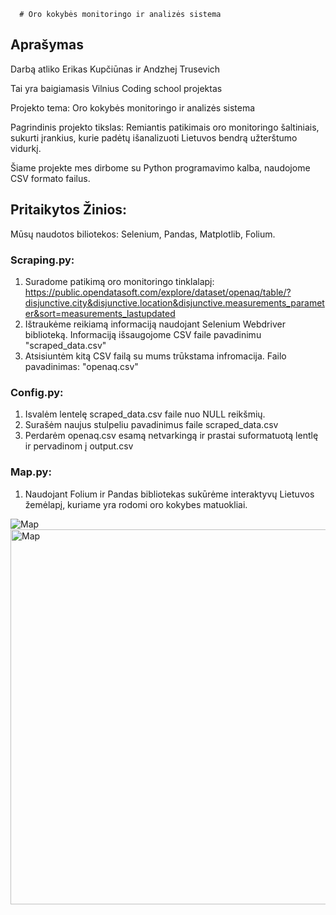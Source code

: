 


      # Oro kokybės monitoringo ir analizės sistema  

## Aprašymas

Darbą atliko Erikas Kupčiūnas ir Andzhej Trusevich

Tai yra baigiamasis Vilnius Coding school projektas

Projekto tema: Oro kokybės monitoringo ir analizės sistema

Pagrindinis projekto tikslas: Remiantis patikimais oro monitoringo šaltiniais, sukurti įrankius, kurie padėtų išanalizuoti Lietuvos bendrą užterštumo vidurkį.

Šiame projekte mes dirbome su Python programavimo kalba, naudojome CSV formato failus.

## Pritaikytos Žinios:

Mūsų naudotos biliotekos: Selenium, Pandas, Matplotlib, Folium.

### Scraping.py:

1. Suradome patikimą oro monitoringo tinklalapį: https://public.opendatasoft.com/explore/dataset/openaq/table/?disjunctive.city&disjunctive.location&disjunctive.measurements_parameter&sort=measurements_lastupdated
2. Ištraukėme reikiamą informaciją naudojant Selenium Webdriver biblioteką. Informaciją išsaugojome CSV faile pavadinimu "scraped_data.csv"
3. Atsisiuntėm kitą CSV failą su mums trūkstama infromacija. Failo pavadinimas: "openaq.csv"

### Config.py:

1. Isvalėm lentelę scraped_data.csv faile nuo NULL reikšmių.
2. Surašėm naujus stulpeliu pavadinimus faile scraped_data.csv
3. Perdarėm openaq.csv esamą netvarkingą ir prastai suformatuotą lentlę ir pervadinom į output.csv


### Map.py:

1. Naudojant Folium ir Pandas bibliotekas sukūrėme interaktyvų Lietuvos žemėlapį, kuriame yra rodomi oro kokybes matuokliai.


![Map](C:\Users\erika\PycharmProjects\DemoProject\Screenshots)
<img src="C:\Users\erika\PycharmProjects\DemoProject\Screenshots" alt="Map" width="600"/>